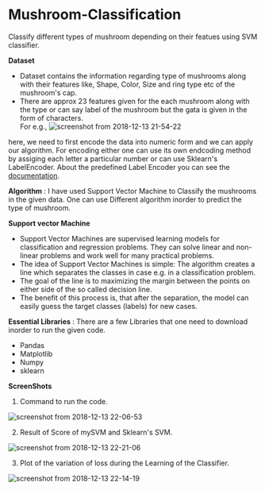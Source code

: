 # Mushroom-Classification
Classify different types of mushroom depending on their featues using SVM classifier.

__Dataset__ 
- Dataset contains the information regarding type of mushrooms along with their features like, Shape, Color, Size and ring type etc of the mushroom's cap.
- There are approx 23 features given for the each mushroom along with the type or can say label of the mushroom but the gata is given in the form of characters.<br> For e.g., 
![screenshot from 2018-12-13 21-54-22](https://user-images.githubusercontent.com/34310411/49952328-c0e46f80-ff21-11e8-90db-19d614d29cc3.png)

here, we need to first encode the data into numeric form and we can apply our algorithm. For encoding either one can use its own endcoding method by assiging each letter a particular number or can use Sklearn's LabelEncoder. About the predefined Label Encoder you can see the <a href="https://scikit-learn.org/stable/modules/generated/sklearn.preprocessing.LabelEncoder.html">documentation</a>.

__Algorithm__ : I have used Support Vector Machine to Classify the mushrooms in the given data. One can use Different algorithm inorder to predict the type of mushroom.

__Support vector Machine__ 
- Support Vector Machines are supervised learning models for classification and regression problems. They can solve linear and non-linear problems and work well for many practical problems.
- The idea of Support Vector Machines is simple: The algorithm creates a line which separates the classes in case e.g. in a classification problem.
- The goal of the line is to maximizing the margin between the points on either side of the so called decision line.
- The benefit of this process is, that after the separation, the model can easily guess the target classes (labels) for new cases.

__Essential Libraries__ : There are a few Libraries that one need to download inorder to run the given code.
- Pandas
- Matplotlib
- Numpy
- sklearn

__ScreenShots__

1. Command to run the code.


![screenshot from 2018-12-13 22-06-53](https://user-images.githubusercontent.com/34310411/49953763-d909be00-ff24-11e8-8d08-97fe3fb1b571.png)


2. Result of Score of mySVM and Sklearn's SVM.


![screenshot from 2018-12-13 22-21-06](https://user-images.githubusercontent.com/34310411/49954134-c643b900-ff25-11e8-8aa7-76065453b0dd.png)


3. Plot of the variation of loss during the Learning of the Classifier.


![screenshot from 2018-12-13 22-14-19](https://user-images.githubusercontent.com/34310411/49953632-8c25e780-ff24-11e8-9d5e-83745a2443a6.png)
